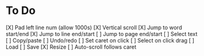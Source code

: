 # To Do

[X] Pad left line num (allow 1000s)
[X] Vertical scroll
[X] Jump to word start/end
[X] Jump to line end/start
[ ] Jump to page end/start
[ ] Select text
[ ] Copy/paste
[ ] Undo/redo
[ ] Set caret on click
[ ] Select on click drag
[ ] Load
[ ] Save
[X] Resize
[ ] Auto-scroll follows caret
